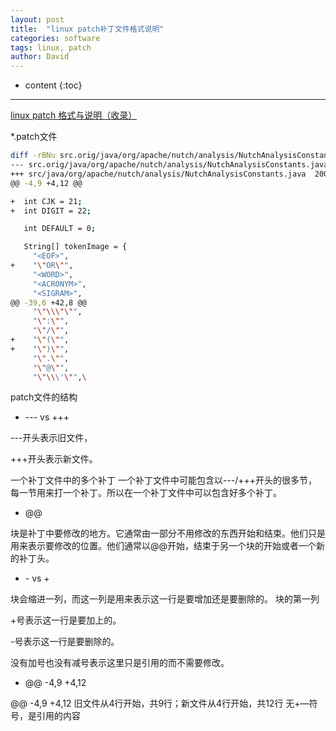 ```yaml
---
layout: post
title:  "linux patch补丁文件格式说明"
categories: software
tags: linux, patch
author: David
---
```


* content
{:toc}

---


[linux patch 格式与说明（收录）](https://www.cnblogs.com/wuyuxin/p/7001320.html)


*.patch文件

```bash
diff -rBNu src.orig/java/org/apache/nutch/analysis/NutchAnalysisConstants.java src/java/org/apache/nutch/analysis/NutchAnalysisConstants.java
--- src.orig/java/org/apache/nutch/analysis/NutchAnalysisConstants.java 2009-03-10 11:34:01.000000000 -0700
+++ src/java/org/apache/nutch/analysis/NutchAnalysisConstants.java  2009-03-10 14:11:55.000000000 -0700
@@ -4,9 +4,12 @@

+  int CJK = 21;
+  int DIGIT = 22;

   int DEFAULT = 0;

   String[] tokenImage = {
     "<EOF>",
+    "\"OR\"",
     "<WORD>",
     "<ACRONYM>",
     "<SIGRAM>",
@@ -39,6 +42,8 @@
     "\"\\\"\"",
     "\":\"",
     "\"/\"",
+    "\"(\"",
+    "\")\"",
     "\".\"",
     "\"@\"",
     "\"\\\'\"",\
```


patch文件的结构
* --- vs +++

---开头表示旧文件，

+++开头表示新文件。

一个补丁文件中的多个补丁
一个补丁文件中可能包含以---/+++开头的很多节，每一节用来打一个补丁。所以在一个补丁文件中可以包含好多个补丁。

* @@

块是补丁中要修改的地方。它通常由一部分不用修改的东西开始和结束。他们只是用来表示要修改的位置。他们通常以@@开始，结束于另一个块的开始或者一个新的补丁头。

* \- vs +

块会缩进一列，而这一列是用来表示这一行是要增加还是要删除的。
块的第一列

+号表示这一行是要加上的。

-号表示这一行是要删除的。

没有加号也没有减号表示这里只是引用的而不需要修改。

* @@ -4,9 +4,12

@@ -4,9 +4,12 旧文件从4行开始，共9行；新文件从4行开始，共12行 无+—符号，是引用的内容